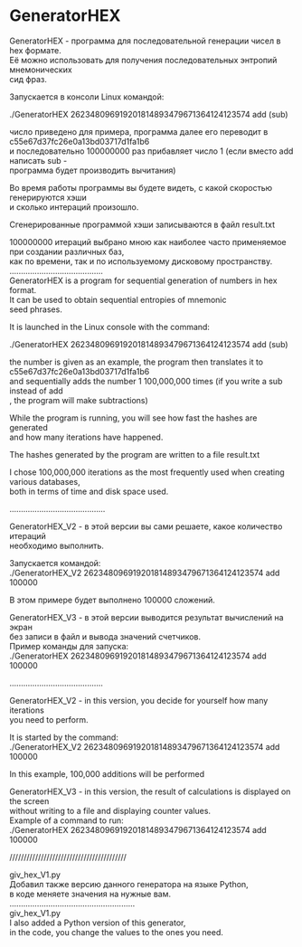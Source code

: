 # GeneratorHEX

GeneratorHEX - программа для последовательной генерации чисел в hex формате.  
Её можно использовать для получения последовательных энтропий мнемонических  
сид фраз.  

Запускается в консоли Linux командой:  

./GeneratorHEX 262348096919201814893479671364124123574 add (sub)  

число приведено для примера, программа далее его переводит в c55e67d37fc26e0a13bd03717d1fa1b6  
и последовательно 100000000 раз прибавляет число 1 (если вместо add написать sub -  
программа будет производить вычитания)  

Во время работы программы вы будете видеть, с какой скоростью генерируются хэши  
и сколько интераций произошло.  

Сгенерированные программой хэши записываются в файл result.txt   

100000000 итераций выбрано мною как наиболее часто применяемое при создании различных баз,  
как по времени, так и по используемому дисковому пространству.  
.........................................  
GeneratorHEX is a program for sequential generation of numbers in hex format.  
It can be used to obtain sequential entropies of mnemonic  
seed phrases.  

It is launched in the Linux console with the command:  

./GeneratorHEX 262348096919201814893479671364124123574 add (sub)  

the number is given as an example, the program then translates it to c55e67d37fc26e0a13bd03717d1fa1b6  
and sequentially adds the number 1 100,000,000 times (if you write a sub instead of add  
, the program will make subtractions)  

While the program is running, you will see how fast the hashes are generated  
and how many iterations have happened.  

The hashes generated by the program are written to a file result.txt   

I chose 100,000,000 iterations as the most frequently used when creating various databases,  
both in terms of time and disk space used.  

..........................................    

GeneratorHEX_V2 - в этой версии вы сами решаете, какое количество итераций  
необходимо выполнить.  

Запускается командой:  
./GeneratorHEX_V2 262348096919201814893479671364124123574 add 100000  

В этом примере будет выполнено 100000 сложений.  

GeneratorHEX_V3 - в этой версии выводится результат вычислений на экран   
без записи в файл и вывода значений счетчиков.   
Пример команды для запуска:   
./GeneratorHEX 262348096919201814893479671364124123574 add 100000   

.........................................  

GeneratorHEX_V2 - in this version, you decide for yourself how many iterations  
you need to perform.  

It is started by the command:  
./GeneratorHEX_V2 262348096919201814893479671364124123574 add 100000  

In this example, 100,000 additions will be performed  

GeneratorHEX_V3 - in this version, the result of calculations is displayed on the screen   
without writing to a file and displaying counter values.   
Example of a command to run:   
./GeneratorHEX 262348096919201814893479671364124123574 add 100000   

/////////////////////////////////////////  

giv_hex_V1.py   
Добавил также версию данного генератора на языке Python,   
в коде меняете значения на нужные вам.   
.......................................................   
giv_hex_V1.py   
I also added a Python version of this generator,   
in the code, you change the values to the ones you need.   


